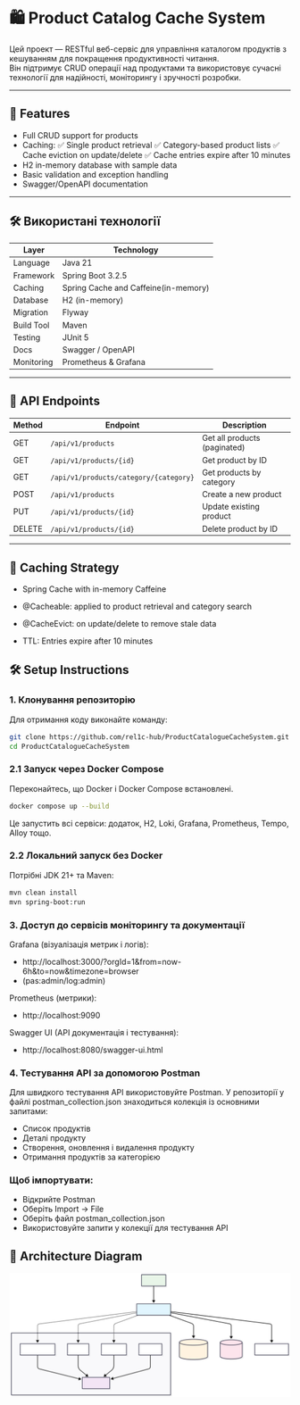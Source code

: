 # 🛍️ Product Catalog Cache System

Цей проект — RESTful веб-сервіс для управління каталогом продуктів з кешуванням для покращення продуктивності читання.  
Він підтримує CRUD операції над продуктами та використовує сучасні технології для надійності, моніторингу і зручності розробки.

---

## 🚀 Features


- Full CRUD support for products
- Caching:  ✅ Single product retrieval
✅ Category-based product lists
✅ Cache eviction on update/delete
✅ Cache entries expire after 10 minutes
- H2 in-memory database with sample data
- Basic validation and exception handling
- Swagger/OpenAPI documentation


---


## 🛠️ Використані технології

| Layer      | Technology                           |
|------------|--------------------------------------|
| Language   | Java 21                              |
| Framework  | Spring Boot 3.2.5                    |
| Caching    | Spring Cache and Caffeine(in-memory) |
| Database   | H2 (in-memory)                       |
| Migration  | Flyway                               |
| Build Tool | Maven                                |
| Testing    | JUnit 5                              |
| Docs       | Swagger / OpenAPI                    |
| Monitoring | Prometheus & Grafana                 |


---


## 📡 API Endpoints


| Method | Endpoint                               | Description                  |
| ------ | -------------------------------------- | ---------------------------- |
| GET    | `/api/v1/products`                     | Get all products (paginated) |
| GET    | `/api/v1/products/{id}`                | Get product by ID            |
| GET    | `/api/v1/products/category/{category}` | Get products by category     |
| POST   | `/api/v1/products`                     | Create a new product         |
| PUT    | `/api/v1/products/{id}`                | Update existing product      |
| DELETE | `/api/v1/products/{id}`                | Delete product by ID         |


---


## 🧠 Caching Strategy
- Spring Cache with in-memory Caffeine


- @Cacheable: applied to product retrieval and category search


- @CacheEvict: on update/delete to remove stale data


- TTL: Entries expire after 10 minutes


## 🛠️ Setup Instructions


### 1. Клонування репозиторію
Для отримання коду виконайте команду:

```bash
git clone https://github.com/rel1c-hub/ProductCatalogueCacheSystem.git
cd ProductCatalogueCacheSystem
```
### 2.1 Запуск через Docker Compose
Переконайтесь, що Docker і Docker Compose встановлені.

```bash
docker compose up --build
```
Це запустить всі сервіси: додаток, H2, Loki, Grafana, Prometheus, Tempo, Alloy тощо.

### 2.2 Локальний запуск без Docker
Потрібні JDK 21+ та Maven:

```bash
mvn clean install
mvn spring-boot:run
```
### 3. Доступ до сервісів моніторингу та документації
Grafana (візуалізація метрик і логів):
- http://localhost:3000/?orgId=1&from=now-6h&to=now&timezone=browser
- (pas:admin/log:admin)

Prometheus (метрики):
- http://localhost:9090

Swagger UI (API документація і тестування):
- http://localhost:8080/swagger-ui.html
### 4. Тестування API за допомогою Postman
Для швидкого тестування API використовуйте Postman. У репозиторії у файлі postman_collection.json знаходиться колекція із основними запитами:

- Список продуктів
- Деталі продукту
- Створення, оновлення і видалення продукту
- Отримання продуктів за категорією

### Щоб імпортувати:

- Відкрийте Postman
- Оберіть Import → File
- Оберіть файл postman_collection.json
- Використовуйте запити у колекції для тестування API

## 🧭 Architecture Diagram

![Architecture Diagram](docs/mermaid_graph.svg)
